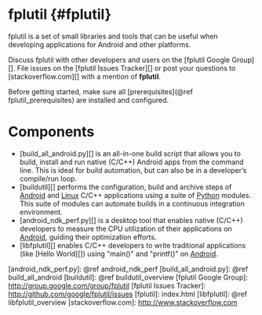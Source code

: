 fplutil    {#fplutil}
=======

fplutil is a set of small libraries and tools that can be useful when
developing applications for Android and other platforms.

Discuss fplutil with other developers and users on the
[fplutil Google Group][].  File issues on the [fplutil Issues Tracker][]
or post your questions to [stackoverflow.com][] with a mention of
**fplutil**.

Before getting started, make sure all
[prerequisites](@ref fplutil_prerequisites) are installed and configured.

# Components

   * [build_all_android.py][] is an all-in-one build script that allows you to
     build, install and run native (C/C++) Android apps from the command line.
     This is ideal for build automation, but can also be in a developer’s
     compile/run loop.
   * [buildutil][] performs the configuration, build and archive steps
     of [Android][] and [Linux][] C/C++ applications using a suite of
     [Python][] modules.  This suite of modules can automate builds in a
     continuous integration environment.
   * [android_ndk_perf.py][] is a desktop tool that enables native (C/C++)
     developers to measure the CPU utilization of their applications on
     [Android][], guiding their optimization efforts.
   * [libfplutil][] enables C/C++ developers to write traditional applications
     (like [Hello World][]) using "main()" and "printf()" on [Android][].

  [Android]: http://www.android.com
  [Linux]: http://en.m.wikipedia.org/wiki/Linux
  [Python]: http://www.python.org
  [android_ndk_perf.py]: @ref android_ndk_perf
  [build_all_android.py]: @ref build_all_android
  [buildutil]: @ref buildutil_overview
  [fplutil Google Group]: http://group.google.com/group/fplutil
  [fplutil Issues Tracker]: http://github.com/google/fplutil/issues
  [fplutil]: index.html
  [libfplutil]: @ref libfplutil_overview
  [stackoverflow.com]: http://www.stackoverflow.com
